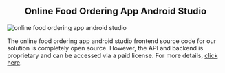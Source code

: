<h2 style="text-align:center"> Online Food Ordering App Android Studio </h2>

![online food ordering app android studio](https://admin.ninjascode.com/wp-content/uploads/2025/repoImages/Raymond/online%20food%20ordering%20app%20android%20studio.webp) 

The online food ordering app android studio frontend source code for our solution is completely open source. However, the API and backend is proprietary and can be accessed via a paid license. For more details, <a href="https://enatega.com/?utm_source=github&utm_medium=repo&utm_campaign=raymond-online-food-ordering-app-android-studio" target="_blank">click here</a>.
